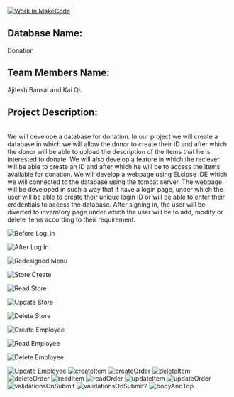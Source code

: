 [![Work in MakeCode](https://classroom.github.com/assets/work-in-make-code-c53f0c86300af1a64cdd5dc830e2509efd17c8cb483a722cacaee84d10eb8ec9.svg)](https://classroom.github.com/online_ide?assignment_repo_id=5817089&assignment_repo_type=AssignmentRepo)<br />
<h2>Database Name:</h2> Donation<br />
<h2>Team Members Name:</h2> Ajitesh Bansal and Kai Qi.<br />
<h2>Project Description:</h2><br /> We will develope a database for donation. In our project we will create a database in which we will allow
 the donor to create their ID and after which the donor will be able to upload the description of the items that he is interested to donate.
  We will also develop a feature in which the reciever will be able to create an ID and after which he will be to access the items available for
   donation. We will develop a webpage using ELcipse IDE which we will connected to the database using the tomcat server. The webpage will be
    developed in such a way that it have a login page, under which the user will be able to create their unique login ID or will be able to enter
    their credentials to access the database. After signing in, the user will be diverted to inverntory page under which the user will be to add,
     modify or delete items according to their requirement.
     

![Before Log_in](https://github.com/CS480UIC/cs480-final-project-donation/raw/main/Documentation/homeScreenBeforeLogin.png) 

![After Log In](https://github.com/CS480UIC/cs480-final-project-donation/raw/main/Documentation/AfterLogin.png) 

![Redesigned Menu](https://github.com/CS480UIC/cs480-final-project-donation/tree/main/Documentation/bodyAndTop.png)

![Store Create](https://github.com/CS480UIC/cs480-final-project-donation/raw/main/Documentation/createstore.png)

![Read Store](https://github.com/CS480UIC/cs480-final-project-donation/raw/main/Documentation/readstore.png)

![Update Store](https://github.com/CS480UIC/cs480-final-project-donation/raw/main/Documentation/updatestore.png)

![Delete Store](https://github.com/CS480UIC/cs480-final-project-donation/raw/main/Documentation/deletestore.png)

![Create Employee](https://raw.githubusercontent.com/CS480UIC/cs480-final-project-donation/main/Documentation/createemployee.png)

![Read Employee](https://github.com/CS480UIC/cs480-final-project-donation/raw/main/Documentation/reademployee.png) 


![Delete Employee](https://github.com/CS480UIC/cs480-final-project-donation/raw/main/Documentation/deleteemployee.png) 

![Update Employee](https://raw.githubusercontent.com/CS480UIC/cs480-final-project-donation/main/Documentation/updateemployee.png) 
![createItem](https://user-images.githubusercontent.com/67171775/139299162-253c3fe5-489d-448b-8f48-72ae177941d3.png)
![createOrder](https://user-images.githubusercontent.com/67171775/139299167-9da69cfa-3751-400b-b864-eef3a5325599.png)
![deleteItem](https://user-images.githubusercontent.com/67171775/139299169-9a6940f0-8b83-4a17-9b9f-495956a22901.png)
![deleteOrder](https://user-images.githubusercontent.com/67171775/139299173-f724d808-ac8f-4317-9594-4eb096c14ff5.png)
![readItem](https://user-images.githubusercontent.com/67171775/139299175-f7af7115-ce9a-4ba9-bf67-bcba16e0322c.png)
![readOrder](https://user-images.githubusercontent.com/67171775/139299178-94797932-fff2-4365-85b1-cd232543732a.png)
![updateItem](https://user-images.githubusercontent.com/67171775/139299188-c1c65976-724c-4781-8307-35e1218e3125.png)
![updateOrder](https://user-images.githubusercontent.com/67171775/139299190-31885d5a-b44c-4ef2-9c23-ffe134e6b25b.png)
![validationsOnSubmit](https://user-images.githubusercontent.com/67171775/139299192-b688cfe7-b58d-491e-aa58-38f5b36138f5.png)
![validationsOnSubmit2](https://user-images.githubusercontent.com/67171775/139299198-e78f45d9-4758-4c29-8be6-eb2c7ff31c25.png)
![bodyAndTop](https://user-images.githubusercontent.com/67171775/139299200-3ad03ce1-a2af-48c6-8d17-f9ace0d2dab0.png)

